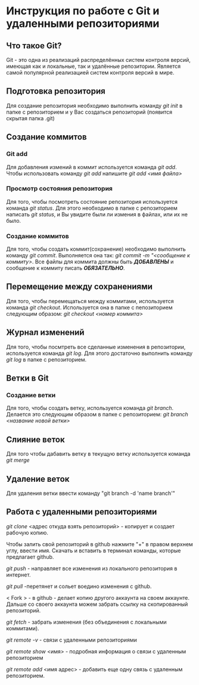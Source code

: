 # Инструкция по работе с Git и удаленными репозиториями

## Что такое Git?
Git - это одна из реализаций распределённых систем контроля версий, имеющая как и локальные, так и удалённые репозитории. Является самой популярной реализацией систем контроля версий в мире.
## Подготовка репозитория
Для создание репозитория необходимо выполнить команду *git init*  в папке с репозиторием и у Вас создаться репозиторий (появится скрытая папка .git)

## Создание коммитов

### Git add
Для добавления измений в коммит используется команда *git add*. Чтобы использовать команду *git add* напишите *git add <имя файла>*

### Просмотр состояния репозитория
Для того, чтобы посмотреть состояние репозитория используется команда *git status*. Для этого необходимо в папке с репозиторием написать *git status*, и Вы увидите были ли измения в файлах, или их не было.

### Создание коммитов
Для того, чтобы создать коммит(сохранение) необходимо выполнить команду *git commit*. Выполняется она так: *git commit -m "<сообщение к коммиту>*. Все файлы для коммита должны быть ***ДОБАВЛЕНЫ*** и сообщение к коммиту писать ***ОБЯЗАТЕЛЬНО***.

## Перемещение между сохранениями
Для того, чтобы перемещаться между коммитами, используется команда *git checkout*. Используется она в папке с пепозиторием следующим образом: *git checkout <номер коммита>*

## Журнал изменений
Для того, чтобы посмтреть все сделанные изменения в репозитории, используется команда *git log*. Для этого достаточно выполнить команду *git log* в папке с репозиторием.

## Ветки в Git

### Создание ветки

Для того, чтобы создать ветку, используется команда *git branch*. Делается это следующим образом в папке с репозиторием: *git branch <название новой ветки>*

## Слияние веток

Для того чтобы дабавить ветку в текущую ветку используется команда *git merge <name branch>*

## Удаление веток
Для удаления ветки ввести команду "git branch -d 'name branch'"

## Работа с удаленными репозиториями

*git clone* <адрес откуда взять репозиторий> - копирует и создает рабочую копию.

Чтобы залить свой репозиторий в github нажмите "+" в правом верхнем углу, ввести имя. Скачать и вставить в терминал команды, которые предлагает github.

*git push* - направляет все изменения из локального репозитория в интернет. 

*git pull* -перетянет и сольет воедино изменения с github.

< Fork > - в github - делает копию другого аккаунта на своем аккаунте. Дальше со своего аккаунта можем забрать ссылку на скопированный репозиторий.  

*git fetch* - забрать изменения (без объединения с локальными коммитами).

*git remote -v* - связи с удаленными репозиториями

*git remote show* <имя> - подробная информация о связи с удаленным репозиторием

*git remote add* <имя адрес> - добавить еще одну связь с удаленным репозиторием.